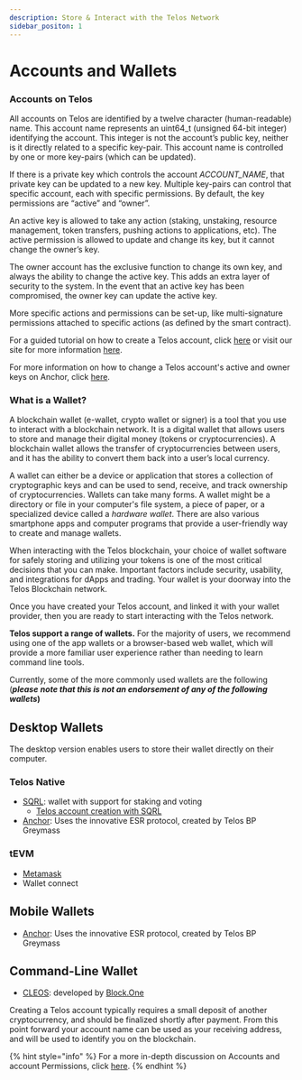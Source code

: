 ```yaml
---
description: Store & Interact with the Telos Network
sidebar_positon: 1
---
```


# Accounts and Wallets

### Accounts on Telos

All accounts on Telos are identified by a twelve character (human-readable) name. This account name represents an uint64\_t (unsigned 64-bit integer) identifying the account. This integer is not the account’s public key, neither is it directly related to a specific key-pair. This account name is controlled by one or more key-pairs (which can be updated).

If there is a private key which controls the account _ACCOUNT\_NAME_, that private key can be updated to a new key. Multiple key-pairs can control that specific account, each with specific permissions. By default, the key permissions are “active” and “owner”.

An active key is allowed to take any action (staking, unstaking, resource management, token transfers, pushing actions to applications, etc). The active permission is allowed to update and change its key, but it cannot change the owner’s key.

The owner account has the exclusive function to change its own key, and always the ability to change the active key. This adds an extra layer of security to the system. In the event that an active key has been compromised, the owner key can update the active key.

More specific actions and permissions can be set-up, like multi-signature permissions attached to specific actions (as defined by the smart contract).

For a guided tutorial on how to create a Telos account, click [here](getting-started-with-telos-accounts/) or visit our site for more information [here](https://www.telos.net/#getting-started).

For more information on how to change a Telos account's active and owner keys on Anchor, click [here](https://help.telos.net/en\_US/security/how-to-change-telos-keys-using-anchor).

### What is a Wallet?

A blockchain wallet (e-wallet, crypto wallet or signer) is a tool that you use to interact with a blockchain network. It is a digital wallet that allows users to store and manage their digital money (tokens or cryptocurrencies). A blockchain wallet allows the transfer of cryptocurrencies between users, and it has the ability to convert them back into a user’s local currency.

A wallet can either be a device or application that stores a collection of cryptographic keys and can be used to send, receive, and track ownership of cryptocurrencies. Wallets can take many forms. A wallet might be a directory or file in your computer's file system, a piece of paper, or a specialized device called a _hardware wallet_. There are also various smartphone apps and computer programs that provide a user-friendly way to create and manage wallets.

When interacting with the Telos blockchain, your choice of wallet software for safely storing and utilizing your tokens is one of the most critical decisions that you can make. Important factors include security, usability, and integrations for dApps and trading. Your wallet is your doorway into the Telos Blockchain network.

Once you have created your Telos account, and linked it with your wallet provider, then you are ready to start interacting with the Telos network.

**Telos support a range of wallets.** For the majority of users, we recommend using one of the app wallets or a browser-based web wallet, which will provide a more familiar user experience rather than needing to learn command line tools.

Currently, some of the more commonly used wallets are the following (_**please**_ _**note that this is not an endorsement of any of the following wallets**_**)**

## **Desktop Wallets**

The desktop version enables users to store their wallet directly on their computer.

### Telos Native

* [SQRL](https://sqrlwallet.io): wallet with support for staking and voting
  * [Telos account creation with SQRL](https://trybe.one/how-to-create-and-open-a-telos-account-using-sqrl/)
* [Anchor](https://greymass.com/en/anchor): Uses the innovative ESR protocol, created by Telos BP Greymass



### tEVM

* [Metamask](https://metamask.io)&#x20;
* Wallet connect

## **Mobile Wallets**

* [Anchor](https://greymass.com/en/anchor): Uses the innovative ESR protocol, created by Telos BP Greymass

## Command-Line **Wallet**

* [CLEOS](../developers/tutorials/cleos.md): developed by [Block.One](https://block.one)

Creating a Telos account typically requires a small deposit of another cryptocurrency, and should be finalized shortly after payment. From this point forward your account name can be used as your receiving address, and will be used to identify you on the blockchain.

{% hint style="info" %}
For a more in-depth discussion on Accounts and account Permissions, click [here](../developers/platform/protocol/accounts\_and\_permissions.md).
{% endhint %}
